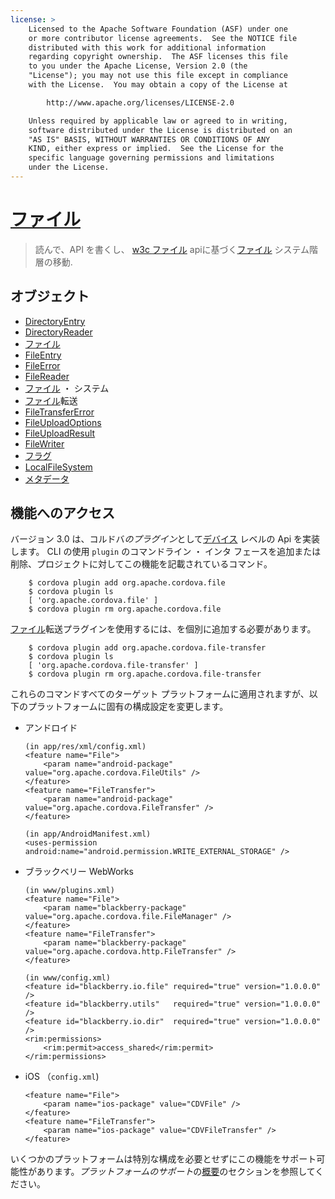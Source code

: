 ```yaml
---
license: >
    Licensed to the Apache Software Foundation (ASF) under one
    or more contributor license agreements.  See the NOTICE file
    distributed with this work for additional information
    regarding copyright ownership.  The ASF licenses this file
    to you under the Apache License, Version 2.0 (the
    "License"); you may not use this file except in compliance
    with the License.  You may obtain a copy of the License at

        http://www.apache.org/licenses/LICENSE-2.0

    Unless required by applicable law or agreed to in writing,
    software distributed under the License is distributed on an
    "AS IS" BASIS, WITHOUT WARRANTIES OR CONDITIONS OF ANY
    KIND, either express or implied.  See the License for the
    specific language governing permissions and limitations
    under the License.
---
```


# <a href="fileobj/fileobj.html">ファイル</a>

> 読んで、API を書くし、 [w3c <a href="fileobj/fileobj.html">ファイル</a> api][1]に基づく<a href="fileobj/fileobj.html">ファイル</a> システム階層の移動.

 [1]: http://www.w3.org/TR/FileAPI

## オブジェクト

*   <a href="directoryentry/directoryentry.html">DirectoryEntry</a>
*   <a href="directoryreader/directoryreader.html">DirectoryReader</a>
*   <a href="fileobj/fileobj.html">ファイル</a>
*   <a href="fileentry/fileentry.html">FileEntry</a>
*   <a href="fileerror/fileerror.html">FileError</a>
*   <a href="filereader/filereader.html">FileReader</a>
*   <a href="filesystem/filesystem.html"><a href="fileobj/fileobj.html">ファイル</a> ・ システム</a>
*   <a href="filetransfer/filetransfer.html"><a href="fileobj/fileobj.html">ファイル</a>転送</a>
*   <a href="filetransfererror/filetransfererror.html">FileTransferError</a>
*   <a href="fileuploadoptions/fileuploadoptions.html">FileUploadOptions</a>
*   <a href="fileuploadresult/fileuploadresult.html">FileUploadResult</a>
*   <a href="filewriter/filewriter.html">FileWriter</a>
*   <a href="flags/flags.html">フラグ</a>
*   <a href="localfilesystem/localfilesystem.html">LocalFileSystem</a>
*   <a href="metadata/metadata.html">メタデータ</a>

## 機能へのアクセス

バージョン 3.0 は、コルドバ*のプラグイン*として<a href="../device/device.html">デバイス</a> レベルの Api を実装します。 CLI の使用 `plugin` のコマンドライン ・ インタ フェースを追加または削除、プロジェクトに対してこの機能を記載されているコマンド。

        $ cordova plugin add org.apache.cordova.file
        $ cordova plugin ls
        [ 'org.apache.cordova.file' ]
        $ cordova plugin rm org.apache.cordova.file
    

<a href="filetransfer/filetransfer.html"><a href="fileobj/fileobj.html">ファイル</a>転送</a>プラグインを使用するには、を個別に追加する必要があります。

        $ cordova plugin add org.apache.cordova.file-transfer
        $ cordova plugin ls
        [ 'org.apache.cordova.file-transfer' ]
        $ cordova plugin rm org.apache.cordova.file-transfer
    

これらのコマンドすべてのターゲット プラットフォームに適用されますが、以下のプラットフォームに固有の構成設定を変更します。

*   アンドロイド
    
        (in app/res/xml/config.xml)
        <feature name="File">
            <param name="android-package" value="org.apache.cordova.FileUtils" />
        </feature>
        <feature name="FileTransfer">
            <param name="android-package" value="org.apache.cordova.FileTransfer" />
        </feature>
        
        (in app/AndroidManifest.xml)
        <uses-permission android:name="android.permission.WRITE_EXTERNAL_STORAGE" />
        

*   ブラックベリー WebWorks
    
        (in www/plugins.xml)
        <feature name="File">
            <param name="blackberry-package" value="org.apache.cordova.file.FileManager" />
        </feature>
        <feature name="FileTransfer">
            <param name="blackberry-package" value="org.apache.cordova.http.FileTransfer" />
        </feature>
        
        (in www/config.xml)
        <feature id="blackberry.io.file" required="true" version="1.0.0.0" />
        <feature id="blackberry.utils"   required="true" version="1.0.0.0" />
        <feature id="blackberry.io.dir"  required="true" version="1.0.0.0" />
        <rim:permissions>
            <rim:permit>access_shared</rim:permit>
        </rim:permissions>
        

*   iOS （`config.xml`)
    
        <feature name="File">
            <param name="ios-package" value="CDVFile" />
        </feature>
        <feature name="FileTransfer">
            <param name="ios-package" value="CDVFileTransfer" />
        </feature>
        

いくつかのプラットフォームは特別な構成を必要とせずにこの機能をサポート可能性があります。*プラットフォームのサポート*の<a href="../../guide/overview/index.html">概要</a>のセクションを参照してください。